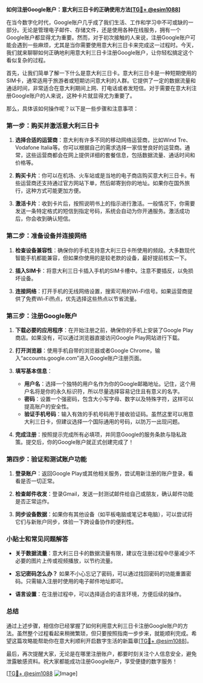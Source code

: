 **如何注册Google账户：意大利三日卡的正确使用方法[[TG💪+ @esim1088](https://t.me/s/esim1088)]**

在当今数字化时代，Google账户几乎成了我们生活、工作和学习中不可或缺的一部分。无论是管理电子邮件、存储文件，还是使用各种在线服务，拥有一个Google账户都显得尤为重要。然而，对于初次接触的人来说，注册Google账户可能会遇到一些麻烦，尤其是当你需要使用意大利三日卡来完成这一过程时。今天，我们就来聊聊如何正确地利用意大利三日卡注册Google账户，让你轻松搞定这个看似复杂的过程。

首先，让我们简单了解一下什么是意大利三日卡。意大利三日卡是一种短期使用的SIM卡，通常适用于旅游者或短期访问意大利的人群。它提供了一定的数据流量和通话时间，非常适合在意大利期间上网、打电话或者发短信。对于需要在意大利注册Google账户的人来说，这种卡片就显得尤为重要了。

那么，具体该如何操作呢？以下是一些步骤和注意事项：

### **第一步：购买并激活意大利三日卡**

1. **选择合适的运营商**：意大利有许多不同的移动网络运营商，比如Wind Tre、Vodafone Italia等。你可以根据自己的需求选择一家信誉良好的运营商。通常，这些运营商都会在网上提供详细的套餐信息，包括数据流量、通话时间和价格等。
   
2. **购买卡片**：你可以在机场、火车站或是当地的电子商店购买意大利三日卡。有些运营商还支持通过官方网站下单，然后邮寄到你的地址。如果你在国外旅行，这种方式可能更加方便。

3. **激活卡片**：收到卡片后，按照说明书上的指示进行激活。一般情况下，你需要发送一条特定格式的短信到指定号码，系统会自动为你开通服务。激活成功后，你会收到确认短信。

### **第二步：准备设备并连接网络**

1. **检查设备兼容性**：确保你的手机支持意大利三日卡所使用的频段。大多数现代智能手机都能兼容，但如果你使用的是较老款的设备，最好提前核实一下。

2. **插入SIM卡**：将意大利三日卡插入手机的SIM卡槽中。注意不要插反，以免损坏设备。

3. **连接网络**：打开手机的无线网络设置，搜索可用的Wi-Fi信号。如果运营商提供了免费Wi-Fi热点，优先选择这些热点以节省流量。

### **第三步：注册Google账户**

1. **下载必要的应用程序**：在开始注册之前，确保你的手机上安装了Google Play商店。如果没有，可以通过浏览器直接访问Google Play网站进行下载。

2. **打开浏览器**：使用手机自带的浏览器或者Google Chrome，输入“accounts.google.com”进入Google账户注册页面。

3. **填写基本信息**：
   - **用户名**：选择一个独特的用户名作为你的Google邮箱地址。记住，这个用户名将是你的永久标识符，所以尽量选择容易记住且有意义的名字。
   - **密码**：设置一个强密码，包含大小写字母、数字以及特殊字符，这样可以提高账户的安全性。
   - **验证手机号码**：输入有效的手机号码用于接收验证码。虽然这里可以用意大利三日卡，但建议选择一个国际通用的号码，以防万一出现问题。

4. **完成注册**：按照提示完成所有必填项，并同意Google的服务条款与隐私政策。提交后，你的Google账户就正式创建完成了！

### **第四步：验证和测试账户功能**

1. **登录账户**：返回Google Play或其他相关服务，尝试用新注册的账户登录，看看是否一切正常。

2. **检查邮件收发**：登录Gmail，发送一封测试邮件给自己或朋友，确认邮件功能是否正常运作。

3. **同步设备数据**：如果你有其他设备（如平板电脑或笔记本电脑），可以尝试将它们与新账户同步，体验一下跨设备协作的便利性。

### **小贴士和常见问题解答**

- **关于数据流量**：意大利三日卡的数据流量有限，建议在注册过程中尽量减少不必要的图片上传或视频播放，以节约流量。
  
- **忘记密码怎么办？** 如果不小心忘记了密码，可以通过找回密码的功能重置密码。只需输入注册时使用的电子邮件地址即可。

- **语言设置**：在注册过程中，可以选择适合的语言环境，方便后续的操作。

### **总结**

通过上述步骤，相信你已经掌握了如何利用意大利三日卡注册Google账户的方法。虽然整个过程看起来稍微繁琐，但只要按照指南一步步来，就能顺利完成。希望这篇攻略能帮助你在意大利顺利开启数字生活的新篇章[[TG💪+ @esim1088](https://t.me/s/esim1088)]。

最后，再次提醒大家，无论是在哪里注册账户，都要时刻关注个人信息安全，避免泄露敏感资料。祝大家都能成功注册Google账户，享受便捷的数字服务！

[[TG💪+ @esim1088](https://t.me/s/esim1088) ![Image](https://i.postimg.cc/4NQfJmqS/Snipaste-2025-05-13-00-14-12.png)]